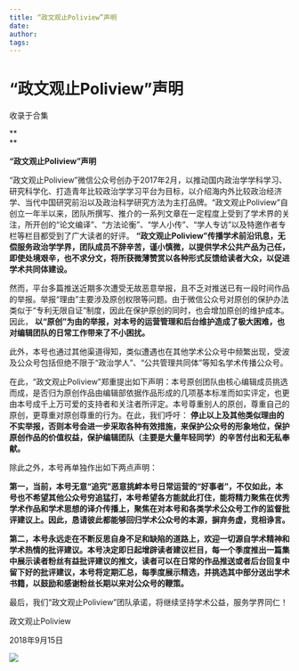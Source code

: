```yaml
---
title: “政文观止Poliview”声明
date: 
author: 
tags: 
---
```

# “政文观止Poliview”声明


收录于合集

**  
**

**“政文观止Poliview”声明**

“政文观止Poliview”微信公众号创办于2017年2月，以推动国内政治学学科学习、研究科学化、打造青年比较政治学学习平台为目标，以介绍海内外比较政治经济学、当代中国研究前沿以及政治科学研究方法为主打品牌。“政文观止Poliview”自创立一年半以来，团队所撰写、推介的一系列文章在一定程度上受到了学术界的关注，所开创的“论文编译”、“方法论衡”、“学人小传”、“学人专访”以及特邀作者专栏等栏目都受到了广大读者的好评。
**“政文观止Poliview”传播学术前沿讯息，无偿服务政治学学界，团队成员不辞辛苦，谨小慎微，以提供学术公共产品为己任，即使处境艰辛，也不求分文，将所获微薄赞赏以各种形式反馈给读者大众，以促进学术共同体建设。**

  

然而，平台多篇推送近期多次遭受无故恶意举报，且不乏对推送已有一段时间作品的举报。举报“理由”主要涉及原创权限等问题。由于微信公众号对原创的保护办法类似于“专利无限自证”制度，因此在保护原创的同时，也会增加原创的维护成本。因此，
**以“原创”为由的举报，对本号的运营管理和后台维护造成了极大困难，也对编辑团队的日常工作带来了不小困扰。**

  

此外，本号也通过其他渠道得知，类似遭遇也在其他学术公众号中频繁出现，受波及公众号包括但绝不限于“政治学人”、“公共管理共同体”等知名学术传播公众号。

  

在此，“政文观止Poliview”郑重提出如下声明：本号原创团队由核心编辑成员挑选而成，是否归为原创作品由编辑部依据作品形成的几项基本标准而如实评定，也更由本号成千上万可爱的支持者和关注者所评定。本号尊重别人的原创，尊重自己的原创，更尊重对原创尊重的行为。在此，我们呼吁：
**停止以上及其他类似理由的不实举报，否则本号会进一步采取各种有效措施，来保护公众号的形象地位，保护原创作品的价值权益，保护编辑团队（主要是大量年轻同学）的辛苦付出和无私奉献。**

  

除此之外，本号再单独作出如下两点声明：

  

**第一，当前，本号无意“追究”恶意挑衅本号日常运营的“好事者”，不仅如此，本号也不希望其他公众号穷追猛打，本号希望各方能就此打住，能将精力聚焦在优秀学术作品和学术思想的译介传播上，聚焦在对本号和各类学术公众号工作的监督批评建议上。因此，恳请彼此都能够回归学术公众号的本源，摒弃务虚，竞相诤言。**

  

**第二，本号永远走在不断反思自身不足和缺陷的道路上，欢迎一切源自学术精神和学术热情的批评建议。本号决定即日起增辟读者建议栏目，每一个季度推出一篇集中展示读者粉丝有益批评建议的推文，读者可以在日常的作品推送或者后台回复中留下好的批评建议，本号将定期汇总，每季度展示精选，并挑选其中部分送出学术书籍，以鼓励和感谢粉丝长期以来对公众号的鞭策。**

  

最后，我们“政文观止Poliview”团队承诺，将继续坚持学术公益，服务学界同仁！

政文观止Poliview

2018年9月15日

![](/images/521/2.jpeg)

  

